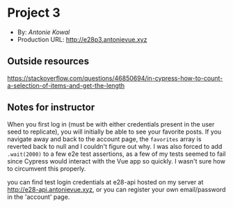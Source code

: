 # Project 3
+ By: *Antonie Kowal*
+ Production URL: <http://e28p3.antonievue.xyz>

## Outside resources
<https://stackoverflow.com/questions/46850694/in-cypress-how-to-count-a-selection-of-items-and-get-the-length>

## Notes for instructor
When you first log in (must be with either credentials present in the user seed to replicate), you will initially be able to see your favorite posts. 
If you navigate away and back to the account page, the ```favorites``` array is reverted back to null and I couldn't figure out why. I was also forced
to add ```.wait(2000)``` to a few e2e test assertions, as a few of my tests seemed to fail since Cypress would interact
with the Vue app so quickly. I wasn't sure how to circumvent this properly.

you can find test login credentials at e28-api hosted on my server at <http://e28-api.antonievue.xyz>,
or you can register your own email/password in the 'account' page.